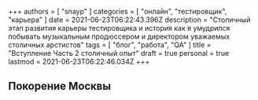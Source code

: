 +++
authors = [ "snayp" ]
categories = [ "онлайн", "тестировщик", "карьера" ]
date = 2021-06-23T06:22:43.396Z
description = "Столичный этап развития карьеры тестировщика и история как я умудрился побывать музыкальным продюссером и директором уважаемых столичных арстистов"
tags = [ "блог", "работа", "QA" ]
title = "Вступление Часть 2 столичный опыт"
draft = true
personal = true
lastmod = 2021-06-23T06:22:46.034Z
+++
## Покорение Москвы
